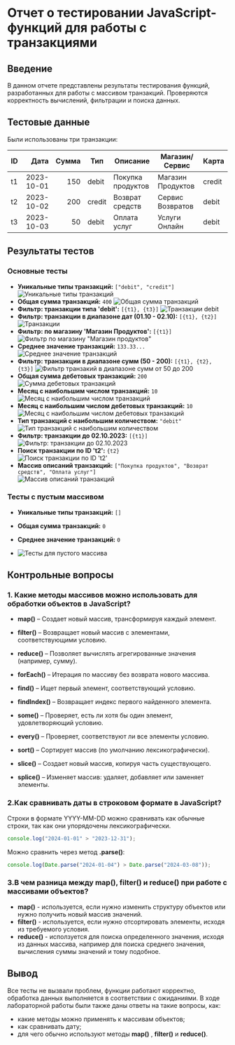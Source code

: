 #  Отчет о тестировании JavaScript-функций для работы с транзакциями

##  Введение
В данном отчете представлены результаты тестирования функций, разработанных для работы с массивом транзакций. Проверяются корректность вычислений, фильтрации и поиска данных.

##  Тестовые данные  
Были использованы три транзакции:  

| ID  | Дата       | Сумма | Тип    | Описание          | Магазин/Сервис        | Карта  |
|-----|-----------:|------:|--------|-------------------|-----------------------|--------|
| t1  | 2023-10-01 |   150 | debit  | Покупка продуктов | Магазин Продуктов     | credit |
| t2  | 2023-10-02 |   200 | credit | Возврат средств   | Сервис Возвратов      | debit  |
| t3  | 2023-10-03 |    50 | debit  | Оплата услуг      | Услуги Онлайн         | debit  |


##  Результаты тестов  

### Основные тесты  
- **Уникальные типы транзакций:** `["debit", "credit"]` 
![Уникальные типы транзакций](../Lab2/scrins/types_of_tranzactions.png)  
- **Общая сумма транзакций:** `400`
![Общая сумма транзакций](../Lab2/scrins/toatal_amount_of_tranz.jpg)
- **Фильтр: транзакции типа 'debit':** `[{t1}, {t3}]` 
![Транзакции debit](../Lab2/scrins/total_amount_debit_tranz.jpg)
- **Фильтр: транзакции в диапазоне дат (01.10 - 02.10):** `[{t1}, {t2}]` 
![Транзакции](../Lab2/scrins/transactions_up_to_the_specified_date.jpg)
- **Фильтр: по магазину 'Магазин Продуктов':** `[{t1}]`
![Фильтр по магазину "Магазин продуктов"](../Lab2/scrins/type_grossery_shop.jpg)   
- **Среднее значение транзакций:** `133.33...` 
![Среднее значение транзакций](../Lab2/scrins/average_value_of_tranz.png)     
- **Фильтр: транзакции в диапазоне сумм (50 - 200):** `[{t1}, {t2}, {t3}]`
![Фильтр транзакий в диапазоне сумм от 50 до 200](../Lab2/scrins/tranzactions_in_range_of_sums.jpg)      
- **Общая сумма дебетовых транзакций:** `200`  
![Сумма дебетовых транзакций](../Lab2/scrins/total_amount_debit_tranz.jpg)    
- **Месяц с наибольшим числом транзакций:** `10`
![Месяц с наибольшим числом транзакций](../Lab2/scrins/the_most_common_month_for_transactions.png)      
- **Месяц с наибольшим числом дебетовых транзакций:** `10`  
![Месяц с наибольшим числом дебетовых транзакций](../Lab2/scrins/month_with_the_most_debit_transactions.png)    
- **Тип транзакций с наибольшим количеством:** `"debit"` 
![Тип транзакций с наибольшим количеством](../Lab2/scrins/the_most_common_type_of_transaction.jpg)     
- **Фильтр: транзакции до 02.10.2023:** `[{t1}]` 
![Фильтр: транзакции до 02.10.2023](../Lab2/scrins/transactions_up_to_the_specified_date.jpg)     
- **Поиск транзакции по ID 't2':** `{t2}`  
![Поиск транзакции по ID 't2'](../Lab2/scrins/filter_by_id_t2.jpg)    
- **Массив описаний транзакций:** `["Покупка продуктов", "Возврат средств", "Оплата услуг"]`   
![Массив описаний транзакций](../Lab2/scrins/description_of_transactions.png)   

###  Тесты с пустым массивом  
- **Уникальные типы транзакций:** `[]` 
     
- **Общая сумма транзакций:** `0`
     
- **Среднее значение транзакций:** `0`


- ![Тесты для пустого массива](../Lab2/scrins/tests_for_empty_array.jpg)     


## Контрольные вопросы


### 1. Какие методы массивов можно использовать для обработки объектов в JavaScript?

- **map()** – Создает новый массив, трансформируя каждый элемент.

- **filter()** – Возвращает новый массив с элементами, соответствующими условию.

- **reduce()** – Позволяет вычислять агрегированные значения (например, сумму).

- **forEach()** – Итерация по массиву без возврата нового массива.

- **find()** – Ищет первый элемент, соответствующий условию.

- **findIndex()** – Возвращает индекс первого найденного элемента.

- **some()** – Проверяет, есть ли хотя бы один элемент, удовлетворяющий условию.

- **every()** – Проверяет, соответствуют ли все элементы условию.

- **sort()** – Сортирует массив (по умолчанию лексикографически).

- **slice()** – Создает новый массив, копируя часть существующего.

- **splice()** – Изменяет массив: удаляет, добавляет или заменяет элементы.


### 2.Как сравнивать даты в строковом формате в JavaScript?
Строки в формате YYYY-MM-DD можно сравнивать как обычные строки, так как они упорядочены лексикографически.
```js
console.log("2024-01-01" > "2023-12-31"); 
```


Можно сравнить через метод **.parse()**:
```js
console.log(Date.parse("2024-01-04") > Date.parse("2024-03-08"));
```


### 3.В чем разница между map(), filter() и reduce() при работе с массивами объектов?
- **map()** - используется, если нужно изменить структуру объектов или нужно получить новый массив значений.
- **filter()** - используется, если нужно отсортировать элементы, исходя из требуемого условия.
- **reduce()** - исползуется для поиска определенного значения, исходя из данных массива, например для поиска среднего значения, вычисления суммы значений и тому подобное.



## Вывод 
Все тесты не вызвали проблем, функции работают корректно, обработка данных выполняется в соответствии с ожиданиями. В ходе лабораторной работы были также даны ответы на такие вопросы, как:
- какие методы можно применять к массивам объектов;
- как сравнивать дату;
- для чего обычно используют методы **map()** , **filter()** и **reduce()**.
